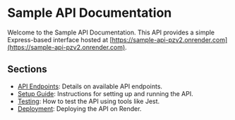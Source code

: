 # Sample API Documentation

Welcome to the Sample API Documentation. This API provides a simple Express-based interface hosted at [https://sample-api-pzv2.onrender.com](https://sample-api-pzv2.onrender.com).

## Sections

- [API Endpoints](endpoints/index.md): Details on available API endpoints.
- [Setup Guide](setup/index.md): Instructions for setting up and running the API.
- [Testing](testing/index.md): How to test the API using tools like Jest.
- [Deployment](deployment/index.md): Deploying the API on Render.